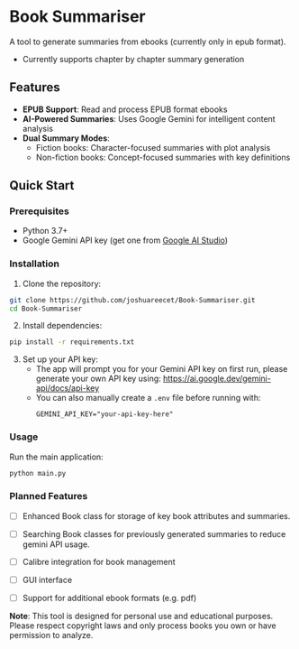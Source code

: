 # Book Summariser
A tool to generate summaries from ebooks (currently only in epub format).
- Currently supports chapter by chapter summary generation

## Features
- **EPUB Support**: Read and process EPUB format ebooks
- **AI-Powered Summaries**: Uses Google Gemini  for intelligent content analysis
- **Dual Summary Modes**: 
  - Fiction books: Character-focused summaries with plot analysis
  - Non-fiction books: Concept-focused summaries with key definitions


## Quick Start

### Prerequisites

- Python 3.7+
- Google Gemini API key (get one from [Google AI Studio](https://aistudio.google.com/))

### Installation

1. Clone the repository:
```bash
git clone https://github.com/joshuareecet/Book-Summariser.git
cd Book-Summariser
```

2. Install dependencies:
```bash
pip install -r requirements.txt
```

3. Set up your API key:
   - The app will prompt you for your Gemini API key on first run, please generate your own API key using: https://ai.google.dev/gemini-api/docs/api-key
   - You can also manually create a `.env` file before running with:
     ```
     GEMINI_API_KEY="your-api-key-here"
     ```

### Usage

Run the main application:
```bash
python main.py
```

### Planned Features
- [ ] Enhanced Book class for storage of key book attributes and summaries.
- [ ] Searching Book classes for previously generated summaries to reduce gemini API usage.
- [ ] Calibre integration for book management
- [ ] GUI interface
- [ ] Support for additional ebook formats (e.g. pdf)


**Note**: This tool is designed for personal use and educational purposes. Please respect copyright laws and only process books you own or have permission to analyze.